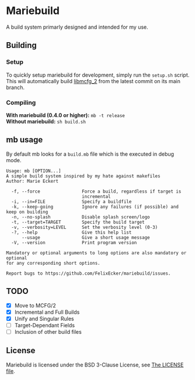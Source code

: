 # Mariebuild
A build system primarly designed and intended for my use.

## Building
### Setup
To quickly setup mariebuild for development, simply run the `setup.sh` script. This will
automatically build [libmcfg_2](https://github.com/FelixEcker/mcfg_2) from the latest commit on its main branch.

### Compiling
**With mariebuild (0.4.0 or higher):** `mb -t release` <br>
**Without mariebuild:** `sh build.sh`

## mb usage
By default mb looks for a `build.mb` file which is the executed in debug mode.
```
Usage: mb [OPTION...]
A simple build system inspired by my hate against makefiles
Author: Marie Eckert

  -f, --force                Force a build, regardless if target is
                             incremental
  -i, --in=FILE              Specify a buildfile
  -k, --keep-going           Ignore any failures (if possible) and keep on building
  -n, --no-splash            Disable splash screen/logo
  -t, --target=TARGET        Specify the build target
  -v, --verbosity=LEVEL      Set the verbosity level (0-3)
  -?, --help                 Give this help list
      --usage                Give a short usage message
  -V, --version              Print program version

Mandatory or optional arguments to long options are also mandatory or optional
for any corresponding short options.

Report bugs to https://github.com/FelixEcker/mariebuild/issues.
```

## TODO

- [X] Move to MCFG/2
- [X] Incremental and Full Builds
- [X] Unify and Singular Rules
- [ ] Target-Dependant Fields
- [ ] Inclusion of other build files

## License
Mariebuild is licensed under the BSD 3-Clause License, see [The LICENSE file](https://github.com/FelixEcker/mariebuild/blob/master/LICENSE).
